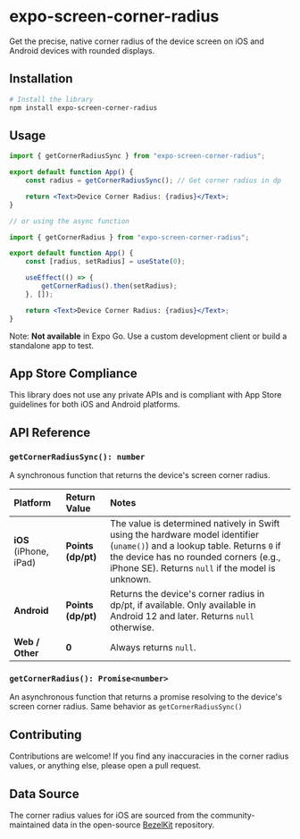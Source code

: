 # expo-screen-corner-radius

Get the precise, native corner radius of the device screen on iOS and Android devices with rounded displays.

## Installation

```bash
# Install the library
npm install expo-screen-corner-radius
```

## Usage

```jsx
import { getCornerRadiusSync } from "expo-screen-corner-radius";

export default function App() {
    const radius = getCornerRadiusSync(); // Get corner radius in dp

    return <Text>Device Corner Radius: {radius}</Text>;
}

// or using the async function

import { getCornerRadius } from "expo-screen-corner-radius";

export default function App() {
    const [radius, setRadius] = useState(0);

    useEffect(() => {
        getCornerRadius().then(setRadius);
    }, []);

    return <Text>Device Corner Radius: {radius}</Text>;
}

```

Note: **Not available** in Expo Go. Use a custom development client or build a standalone app to test.

## App Store Compliance

This library does not use any private APIs and is compliant with App Store guidelines for both iOS and Android platforms.

## API Reference

### `getCornerRadiusSync(): number`

A synchronous function that returns the device's screen corner radius.

| Platform               | Return Value       | Notes                                                                                                                                                                                                                     |
| :--------------------- | :----------------- | :------------------------------------------------------------------------------------------------------------------------------------------------------------------------------------------------------------------------ |
| **iOS** (iPhone, iPad) | **Points (dp/pt)** | The value is determined natively in Swift using the hardware model identifier (`uname()`) and a lookup table. Returns `0` if the device has no rounded corners (e.g., iPhone SE). Returns `null` if the model is unknown. |
| **Android**            | **Points (dp/pt)** | Returns the device's corner radius in dp/pt, if available. Only available in Android 12 and later. Returns `null` otherwise.                                                                                              |
| **Web / Other**        | **0**              | Always returns `null`.                                                                                                                                                                                                    |

### `getCornerRadius(): Promise<number>`

An asynchronous function that returns a promise resolving to the device's screen corner radius. Same behavior as `getCornerRadiusSync()`

## Contributing

Contributions are welcome! If you find any inaccuracies in the corner radius values, or anything else, please open a pull request.

## Data Source

The corner radius values for iOS are sourced from the community-maintained data in the open-source [BezelKit](https://github.com/markbattistella/BezelKit/tree/main) repository.
